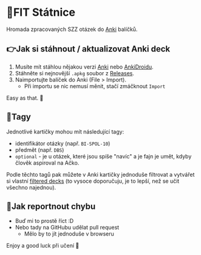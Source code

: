 # 📘FIT Státnice

Hromada zpracovaných SZZ otázek do [Anki](https://apps.ankiweb.net/) balíčků.
## 👉Jak si stáhnout / aktualizovat Anki deck
1. Musíte mít stáhlou nějakou verzi [Anki](https://apps.ankiweb.net/) nebo [AnkiDroidu](https://play.google.com/store/apps/details?id=com.ichi2.anki&hl=cs&gl=US).
2. Stáhněte si nejnovější `.apkg` soubor z [Releases](https://github.com/Morcinus/FIT-Statnice/releases).
3. Naimportujte balíček do Anki (File > Import).
	- Při importu se nic nemusí měnit, stačí zmáčknout `Import`

Easy as that. 🍻

## 📑Tagy
Jednotlivé kartičky mohou mít následující tagy:
- identifikátor otázky (např. `BI-SPOL-10`)
- předmět (např. `DBS`)
- `optional` - je u otázek, které jsou spíše "navíc" a je fajn je umět, kdyby člověk aspiroval na Ačko.

Podle těchto tagů pak můžete v Anki kartičky jednoduše filtrovat a vytvářet si vlastní [filtered decks](https://docs.ankiweb.net/filtered-decks.html) (to vysoce doporučuju, je to lepší, než se učit všechno najednou).

## 🙋Jak reportnout chybu
- Buď mi to prostě říct :D
- Nebo tady na GitHubu udělat pull request
	- Mělo by to jít jednoduše v browseru

Enjoy a good luck při učení 👊
